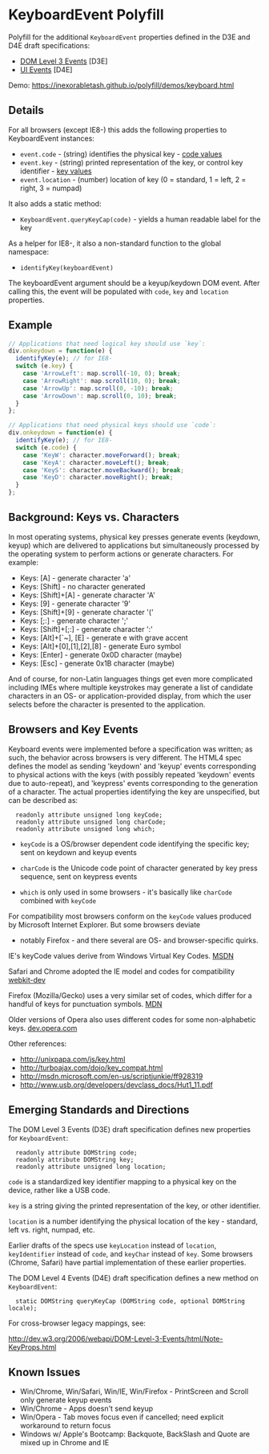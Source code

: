 # KeyboardEvent Polyfill

Polyfill for the additional `KeyboardEvent` properties defined in the D3E and D4E draft specifications:

* [DOM Level 3 Events](https://dvcs.w3.org/hg/dom3events/raw-file/tip/html/DOM3-Events.html) [D3E]
* [UI Events](https://dvcs.w3.org/hg/d4e/raw-file/tip/source_respec.htm) [D4E]

Demo: https://inexorabletash.github.io/polyfill/demos/keyboard.html

## Details

For all browsers (except IE8-) this adds the following properties to
KeyboardEvent instances:

* `event.code` - (string) identifies the physical key - [code values](https://dvcs.w3.org/hg/dom3events/raw-file/tip/html/DOM3Events-code.html)
* `event.key` - (string) printed representation of the key, or control key identifier - [key values](https://dvcs.w3.org/hg/dom3events/raw-file/tip/html/DOM3Events-key.html)
* `event.location` - (number) location of key (0 = standard, 1 = left, 2 = right, 3 = numpad)

It also adds a static method:

* `KeyboardEvent.queryKeyCap(code)` - yields a human readable label for the key

As a helper for IE8-, it also a non-standard function to the global namespace:

* `identifyKey(keyboardEvent)`

The keyboardEvent argument should be a keyup/keydown DOM event. After
calling this, the event will be populated with `code`, `key` and `location`
properties.

## Example

```js
// Applications that need logical key should use `key`:
div.onkeydown = function(e) {
  identifyKey(e); // for IE8-
  switch (e.key) {
    case 'ArrowLeft': map.scroll(-10, 0); break;
    case 'ArrowRight': map.scroll(10, 0); break;
    case 'ArrowUp': map.scroll(0, -10); break;
    case 'ArrowDown': map.scroll(0, 10); break;
  }
};

// Applications that need physical keys should use `code`:
div.onkeydown = function(e) {
  identifyKey(e); // for IE8-
  switch (e.code) {
    case 'KeyW': character.moveForward(); break;
    case 'KeyA': character.moveLeft(); break;
    case 'KeyS': character.moveBackward(); break;
    case 'KeyD': character.moveRight(); break;
  }
};
```

## Background: Keys vs. Characters

In most operating systems, physical key presses generate events
(keydown, keyup) which are delivered to applications but
simultaneously processed by the operating system to perform actions
or generate characters. For example:

* Keys: [A] - generate character 'a'
* Keys: [Shift] - no character generated
* Keys: [Shift]+[A] - generate character 'A'
* Keys: [9] - generate character '9'
* Keys: [Shift]+[9] - generate character '('
* Keys: [;:] - generate character ';'
* Keys: [Shift]+[;:] - generate character ':'
* Keys: [Alt]+[`~], [E] - generate e with grave accent
* Keys: [Alt]+[0],[1],[2],[8] - generate Euro symbol
* Keys: [Enter] - generate 0x0D character (maybe)
* Keys: [Esc] - generate 0x1B character (maybe)

And of course, for non-Latin languages things get even more
complicated including IMEs where multiple keystrokes may generate a
list of candidate characters in an OS- or application-provided
display, from which the user selects before the character is
presented to the application.

## Browsers and Key Events

Keyboard events were implemented before a specification was
written; as such, the behavior across browsers is very different.
The HTML4 spec defines the model as sending 'keydown' and 'keyup'
events corresponding to physical actions with the keys (with
possibly repeated 'keydown' events due to auto-repeat), and
'keypress' events corresponding to the generation of a character.
The actual properties identifying the key are unspecified, but can
be described as:

```idl
  readonly attribute unsigned long keyCode;
  readonly attribute unsigned long charCode;
  readonly attribute unsigned long which;
```

* `keyCode` is a OS/browser dependent code identifying the
  specific key; sent on keydown and keyup events

* `charCode` is the Unicode code point of character generated by
  key press sequence, sent on keypress events

* `which` is only used in some browsers - it's basically like
  `charCode` combined with `keyCode`

For compatibility most browsers conform on the `keyCode` values
produced by Microsoft Internet Explorer. But some browsers deviate
- notably Firefox - and there several are OS- and browser-specific quirks.

IE's keyCode values derive from Windows Virtual Key Codes.
[MSDN](http://msdn.microsoft.com/en-us/library/dd375731(VS.85).aspx)

Safari and Chrome adopted the IE model and codes for compatibility
[webkit-dev](https://lists.webkit.org/pipermail/webkit-dev/2007-December/002992.html)

Firefox (Mozilla/Gecko) uses a very similar set of codes, which differ
for a handful of keys for punctuation symbols.
[MDN](https://developer.mozilla.org/en/DOM/Event/UIEvent/KeyEvent)

Older versions of Opera also uses different codes for some non-alphabetic keys.
[dev.opera.com](http://dev.opera.com/articles/view/keyboard-accessible-web-applications-3/)

Other references:

*  http://unixpapa.com/js/key.html
*  http://turboajax.com/dojo/key_compat.html
*  http://msdn.microsoft.com/en-us/scriptjunkie/ff928319
*  http://www.usb.org/developers/devclass_docs/Hut1_11.pdf

## Emerging Standards and Directions

The DOM Level 3 Events (D3E) draft specification defines new
properties for `KeyboardEvent`:

```idl
  readonly attribute DOMString code;
  readonly attribute DOMString key;
  readonly attribute unsigned long location;
```

  `code` is a standardized key identifier mapping to a physical key
  on the device, rather like a USB code.

  `key` is a string giving the printed representation of the key,
  or other identifier.

  `location` is a number identifying the physical location of the
  key - standard, left vs. right, numpad, etc.

Earlier drafts of the specs use `keyLocation` instead of
`location`, `keyIdentifier` instead of `code`, and `keyChar` instead
of `key`. Some browsers (Chrome, Safari) have partial
implementation of these earlier properties.

The DOM Level 4 Events (D4E) draft specification defines a new
method on `KeyboardEvent`:

```idl
  static DOMString queryKeyCap (DOMString code, optional DOMString locale);
```

For cross-browser legacy mappings, see:

  http://dev.w3.org/2006/webapi/DOM-Level-3-Events/html/Note-KeyProps.html

## Known Issues

* Win/Chrome, Win/Safari, Win/IE, Win/Firefox - PrintScreen and Scroll only generate keyup events
* Win/Chrome - Apps doesn't send keyup
* Win/Opera - Tab moves focus even if cancelled; need explicit workaround to return focus
* Windows w/ Apple's Bootcamp: Backquote, BackSlash and Quote are mixed up in Chrome and IE
